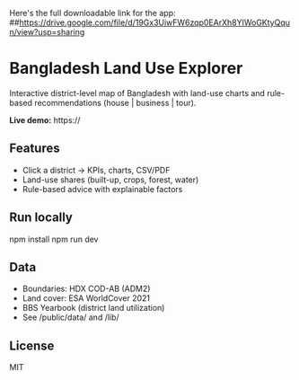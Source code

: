 Here's the full downloadable link for the app: 
##https://drive.google.com/file/d/19Gx3UiwFW6zqp0EArXh8YIWoGKtyQqun/view?usp=sharing
# Bangladesh Land Use Explorer

Interactive district-level map of Bangladesh with land-use charts and rule-based recommendations (house | business | tour).

**Live demo:** https://<your-vercel-url>

## Features
- Click a district → KPIs, charts, CSV/PDF
- Land-use shares (built-up, crops, forest, water)
- Rule-based advice with explainable factors

## Run locally
npm install
npm run dev

## Data
- Boundaries: HDX COD-AB (ADM2)
- Land cover: ESA WorldCover 2021
- BBS Yearbook (district land utilization)
- See /public/data/ and /lib/

## License
MIT

